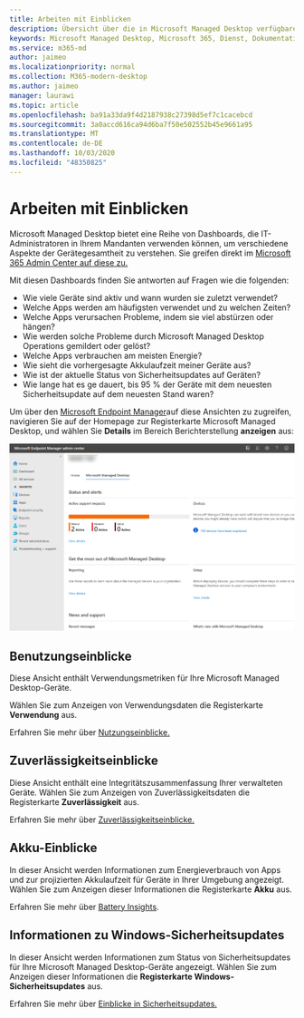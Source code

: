 ```yaml
---
title: Arbeiten mit Einblicken
description: Übersicht über die in Microsoft Managed Desktop verfügbaren Einblicke
keywords: Microsoft Managed Desktop, Microsoft 365, Dienst, Dokumentation
ms.service: m365-md
author: jaimeo
ms.localizationpriority: normal
ms.collection: M365-modern-desktop
ms.author: jaimeo
manager: laurawi
ms.topic: article
ms.openlocfilehash: ba91a33da9f4d2187938c27398d5ef7c1cacebcd
ms.sourcegitcommit: 3a0accd616ca94d6ba7f50e502552b45e9661a95
ms.translationtype: MT
ms.contentlocale: de-DE
ms.lasthandoff: 10/03/2020
ms.locfileid: "48350825"
---
```

# <a name="work-with-insights"></a>Arbeiten mit Einblicken

Microsoft Managed Desktop bietet eine Reihe von Dashboards, die IT-Administratoren in Ihrem Mandanten verwenden können, um verschiedene Aspekte der Gerätegesamtheit zu verstehen. Sie greifen direkt im [Microsoft 365 Admin Center auf diese zu.](https://admin.microsoft.com/adminportal/home?previewoff=false#/microsoftmanageddesktop)

Mit diesen Dashboards finden Sie antworten auf Fragen wie die folgenden:

- Wie viele Geräte sind aktiv und wann wurden sie zuletzt verwendet?
- Welche Apps werden am häufigsten verwendet und zu welchen Zeiten?
- Welche Apps verursachen Probleme, indem sie viel abstürzen oder hängen?
- Wie werden solche Probleme durch Microsoft Managed Desktop Operations gemildert oder gelöst?
- Welche Apps verbrauchen am meisten Energie?
- Wie sieht die vorhergesagte Akkulaufzeit meiner Geräte aus?
- Wie ist der aktuelle Status von Sicherheitsupdates auf Geräten?
- Wie lange hat es ge dauert, bis 95 % der Geräte mit dem neuesten Sicherheitsupdate auf dem neuesten Stand waren?


Um über den [Microsoft Endpoint Manager](https://endpoint.microsoft.com/)auf diese Ansichten zu zugreifen, navigieren Sie auf der Homepage zur Registerkarte Microsoft Managed Desktop, und wählen Sie **Details** im Bereich Berichterstellung **anzeigen** aus:


![Admin Center-Hauptseite mit Berichtsbereich unten links und Link Details anzeigen](../../media/insights-main.png)


## <a name="usage-insights"></a>Benutzungseinblicke
Diese Ansicht enthält Verwendungsmetriken für Ihre Microsoft Managed Desktop-Geräte. 

Wählen Sie zum Anzeigen von Verwendungsdaten die Registerkarte **Verwendung** aus.

Erfahren Sie mehr über [Nutzungseinblicke.](usage-insights.md)

## <a name="reliability-insights"></a>Zuverlässigkeitseinblicke
Diese Ansicht enthält eine Integritätszusammenfassung Ihrer verwalteten Geräte. Wählen Sie zum Anzeigen von Zuverlässigkeitsdaten die Registerkarte **Zuverlässigkeit** aus.

Erfahren Sie mehr über [Zuverlässigkeitseinblicke.](reliability-insights.md)

## <a name="battery-insights"></a>Akku-Einblicke
In dieser Ansicht werden Informationen zum Energieverbrauch von Apps und zur projizierten Akkulaufzeit für Geräte in Ihrer Umgebung angezeigt. Wählen Sie zum Anzeigen dieser Informationen die Registerkarte **Akku** aus.

Erfahren Sie mehr über [Battery Insights](battery-insights.md).

## <a name="windows-security-update-insights"></a>Informationen zu Windows-Sicherheitsupdates
In dieser Ansicht werden Informationen zum Status von Sicherheitsupdates für Ihre Microsoft Managed Desktop-Geräte angezeigt. Wählen Sie zum Anzeigen dieser Informationen die **Registerkarte Windows-Sicherheitsupdates** aus.

Erfahren Sie mehr über [Einblicke in Sicherheitsupdates.](security-update-insights.md)
